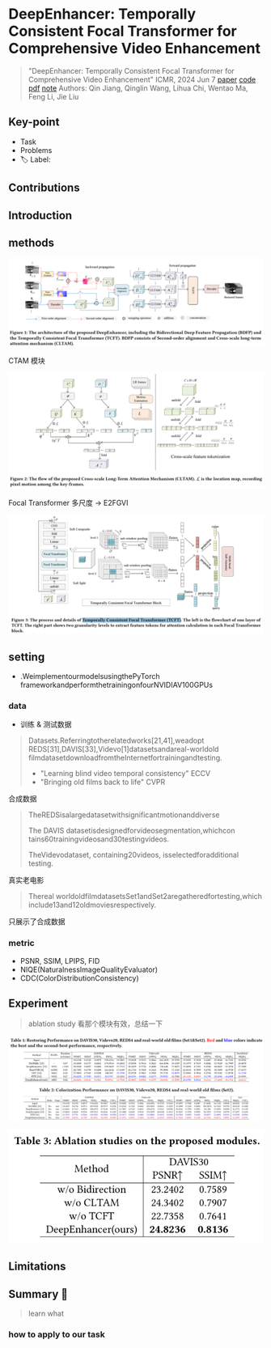 # DeepEnhancer: Temporally Consistent Focal Transformer for Comprehensive Video Enhancement

> "DeepEnhancer: Temporally Consistent Focal Transformer for Comprehensive Video Enhancement" ICMR, 2024 Jun 7
> [paper](https://dl.acm.org/doi/pdf/10.1145/3652583.3658031) [code](https://github.com/jiangqin567/DeepEnhancer) [pdf](./2024_06_ICMR_DeepEnhancer--Temporally-Consistent-Focal-Transformer-for-Comprehensive-Video-Enhancement.pdf) [note](./2024_06_ICMR_DeepEnhancer--Temporally-Consistent-Focal-Transformer-for-Comprehensive-Video-Enhancement_Note.md)
> Authors: Qin Jiang, Qinglin Wang, Lihua Chi, Wentao Ma, Feng Li, Jie Liu

## Key-point

- Task
- Problems
- :label: Label:

## Contributions

## Introduction

## methods

![fig1](docs/2024_06_ICMR_DeepEnhancer--Temporally-Consistent-Focal-Transformer-for-Comprehensive-Video-Enhancement_Note/fig1.png)



CTAM 模块

![fig2](docs/2024_06_ICMR_DeepEnhancer--Temporally-Consistent-Focal-Transformer-for-Comprehensive-Video-Enhancement_Note/fig2.png)



Focal Transformer 多尺度 -> E2FGVI

![fig3](docs/2024_06_ICMR_DeepEnhancer--Temporally-Consistent-Focal-Transformer-for-Comprehensive-Video-Enhancement_Note/fig3.png)



## setting

- .WeimplementourmodelsusingthePyTorch frameworkandperformthetrainingonfourNVIDIAV100GPUs



### data

- 训练 & 测试数据

> Datasets.Referringtotherelatedworks[21,41],weadopt REDS[31],DAVIS[33],Videvo[1]datasetsandareal-worldold filmdatasetdownloadfromtheInternetfortrainingandtesting.
>
> - "Learning blind video temporal consistency" ECCV
> - "Bringing old films back to life" CVPR

合成数据

>
> TheREDSisalargedatasetwithsignificantmotionanddiverse
>
>  The DAVIS datasetisdesignedforvideosegmentation,whichcon tains60trainingvideosand30testingvideos.
>
> TheVidevodataset, containing20videos, isselectedforadditional testing.



真实老电影

> Thereal worldoldfilmdatasetsSet1andSet2aregatheredfortesting,which include13and12oldmoviesrespectively.



只展示了合成数据



### metric

- PSNR, SSIM, LPIPS, FID
- NIQE(NaturalnessImageQualityEvaluator)
- CDC(ColorDistributionConsistency)





## Experiment

> ablation study 看那个模块有效，总结一下

![tb1](docs/2024_06_ICMR_DeepEnhancer--Temporally-Consistent-Focal-Transformer-for-Comprehensive-Video-Enhancement_Note/tb1.png)



![tb3](docs/2024_06_ICMR_DeepEnhancer--Temporally-Consistent-Focal-Transformer-for-Comprehensive-Video-Enhancement_Note/tb3.png)



## Limitations

## Summary :star2:

> learn what

### how to apply to our task

